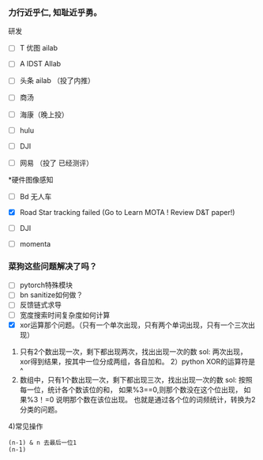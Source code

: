 ### 力行近乎仁, 知耻近乎勇。

研发
* [ ] T 优图 ailab
* [ ] A IDST AIlab
* [ ] 头条 ailab （投了内推）
* [ ] 商汤
* [ ] 海康（晚上投）
* [ ] hulu
* [ ] DJI
* [ ] 网易 （投了 已经测评）


*硬件图像感知
* [ ] Bd 无人车
* [x] Road Star tracking failed (Go to Learn MOTA !  Review D&T paper!)
* [ ] DJI
* [ ] momenta


### 菜狗这些问题解决了吗？
* [ ] pytorch特殊模块
* [ ] bn sanitize如何做？
* [ ] 反馈链式求导
* [ ] 宽度搜索时间复杂度如何计算
* [x] xor运算那个问题。（只有一个单次出现，只有两个单词出现，只有一个三次出现）
1) 只有2个数出现一次，剩下都出现两次，找出出现一次的数
sol: 两次出现，xor得到结果，按其中一位分成两组，各自加和。
2）python XOR的运算符是 ^
3) 数组中，只有1个数出现一次，剩下都出现三次，找出出现一次的数
sol: 按照每一位，统计各个数该位的和， 如果%3==0,则那个数没在这个位出现，  如果%3！=0 说明那个数在该位出现。   也就是通过各个位的词频统计，转换为2分类的问题。

4)常见操作
```
(n-1) & n 去最后一位1 
(n-1)
```
